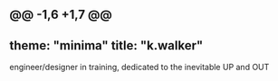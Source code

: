 @@ -1,6 +1,7 @@
---
theme: "minima"
title: "k.walker"
---

engineer/designer in training, dedicated to the inevitable UP and OUT 
